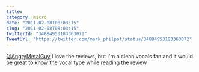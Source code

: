 ```yaml
---
title: 
category: micro
date: "2011-02-08T08:03:15"
slug: "2011-02-08T08:03:15"
TwitterId: "34884953183363072"
TweetUrl: "https://twitter.com/mark_philpot/status/34884953183363072"
---
```


[@AngryMetalGuy](https://twitter.com/AngryMetalGuy) I love the reviews, but I'm
a clean vocals fan and it would be great to know the vocal type while reading
the review
